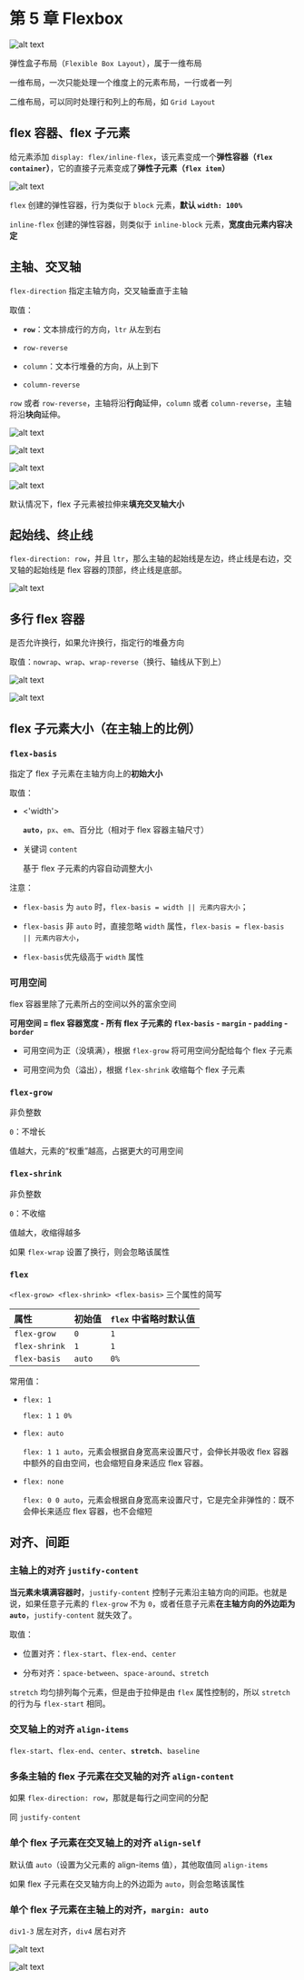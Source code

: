 # 第 5 章 Flexbox

![alt text](https://github.com/yaoshaohua/markdowndocs/blob/main/assets/css/5-0-0.png?raw=true)

弹性盒子布局（`Flexible Box Layout`），属于一维布局

一维布局，一次只能处理一个维度上的元素布局，一行或者一列

二维布局，可以同时处理行和列上的布局，如 `Grid Layout`

## flex 容器、flex 子元素

给元素添加 `display: flex/inline-flex`，该元素变成一个**弹性容器（`flex container`）**，它的直接子元素变成了**弹性子元素（`flex item`）**

![alt text](https://github.com/yaoshaohua/markdowndocs/blob/main/assets/css/5-1-1.png?raw=true)

`flex` 创建的弹性容器，行为类似于 `block` 元素，**默认 `width: 100%`**

`inline-flex` 创建的弹性容器，则类似于 `inline-block` 元素，**宽度由元素内容决定**

## 主轴、交叉轴

`flex-direction` 指定主轴方向，交叉轴垂直于主轴

取值：

- **`row`**：文本排成行的方向，`ltr` 从左到右

- `row-reverse`

- `column`：文本行堆叠的方向，从上到下

- `column-reverse`

`row` 或者 `row-reverse`，主轴将沿**行向**延伸，`column` 或者 `column-reverse`，主轴将沿**块向**延伸。

![alt text](https://developer.mozilla.org/zh-CN/docs/Web/CSS/CSS_flexible_box_layout/Basic_concepts_of_flexbox/basics1.svg)

![alt text](https://developer.mozilla.org/zh-CN/docs/Web/CSS/CSS_flexible_box_layout/Basic_concepts_of_flexbox/basics3.svg)

![alt text](https://developer.mozilla.org/zh-CN/docs/Web/CSS/CSS_flexible_box_layout/Basic_concepts_of_flexbox/basics2.svg)

![alt text](https://developer.mozilla.org/zh-CN/docs/Web/CSS/CSS_flexible_box_layout/Basic_concepts_of_flexbox/basics4.svg)

默认情况下，flex 子元素被拉伸来**填充交叉轴大小**

## 起始线、终止线

`flex-direction: row`，并且 `ltr`，那么主轴的起始线是左边，终止线是右边，交叉轴的起始线是 flex 容器的顶部，终止线是底部。

![alt text](https://developer.mozilla.org/zh-CN/docs/Web/CSS/CSS_flexible_box_layout/Basic_concepts_of_flexbox/basics5.svg)

## 多行 flex 容器

是否允许换行，如果允许换行，指定行的堆叠方向

取值：`nowrap`、`wrap`、`wrap-reverse`（换行、轴线从下到上）

![alt text](https://github.com/yaoshaohua/markdowndocs/blob/main/assets/css/5-4-1.png?raw=true)

![alt text](https://github.com/yaoshaohua/markdowndocs/blob/main/assets/css/5-4-2.png?raw=true)

## flex 子元素大小（在主轴上的比例）

### `flex-basis`

指定了 flex 子元素在主轴方向上的**初始大小**

取值：

- <'width'>

    **`auto`**，`px`、`em`、百分比（相对于 flex 容器主轴尺寸）

- 关键词 `content`

    基于 flex 子元素的内容自动调整大小

注意：

- `flex-basis` 为 `auto` 时，`flex-basis = width || 元素内容大小`；

- `flex-basis` 非 `auto` 时，直接忽略 `width` 属性，`flex-basis = flex-basis || 元素内容大小`，

- `flex-basis`优先级高于 `width` 属性

### 可用空间

flex 容器里除了元素所占的空间以外的富余空间

**可用空间 = flex 容器宽度 - 所有 flex 子元素的 `flex-basis` - `margin` - `padding` - `border`**

- 可用空间为正（没填满），根据 `flex-grow` 将可用空间分配给每个 flex 子元素

- 可用空间为负（溢出），根据 `flex-shrink` 收缩每个 flex 子元素

### `flex-grow`

非负整数

`0`：不增长

值越大，元素的“权重”越高，占据更大的可用空间

### `flex-shrink`

非负整数

`0`：不收缩

值越大，收缩得越多

如果 `flex-wrap` 设置了换行，则会忽略该属性

### `flex`

`<flex-grow> <flex-shrink> <flex-basis>` 三个属性的简写

| 属性 | 初始值 | `flex` 中省略时默认值 |
| :-----| :----| :---- |
| `flex-grow` | `0` | `1` |
| `flex-shrink` | `1` | `1` |
| `flex-basis` | `auto` | `0%`|

常用值：

- `flex: 1`

  `flex: 1 1 0%`

- `flex: auto`

  `flex: 1 1 auto`，元素会根据自身宽高来设置尺寸，会伸长并吸收 flex 容器中额外的自由空间，也会缩短自身来适应 flex 容器。

- `flex: none`

   `flex: 0 0 auto`，元素会根据自身宽高来设置尺寸，它是完全非弹性的：既不会伸长来适应 flex 容器，也不会缩短

## 对齐、间距

### 主轴上的对齐 `justify-content`

**当元素未填满容器时**，`justify-content` 控制子元素沿主轴方向的间距。也就是说，如果任意子元素的 `flex-grow` 不为 `0`，或者任意子元素**在主轴方向的外边距为`auto`**，`justify-content` 就失效了。

取值：

- 位置对齐：`flex-start`、`flex-end`、`center`

- 分布对齐：`space-between`、`space-around`、`stretch`

`stretch` 均匀排列每个元素，但是由于拉伸是由 `flex` 属性控制的，所以 `stretch` 的行为与 `flex-start` 相同。

### 交叉轴上的对齐 `align-items`

`flex-start`、`flex-end`、`center`、**`stretch`**、`baseline`

### 多条主轴的 flex 子元素在交叉轴的对齐 `align-content`

如果 `flex-direction: row`，那就是每行之间空间的分配

同 `justify-content`

### 单个 flex 子元素在交叉轴上的对齐 `align-self`

默认值 `auto`（设置为父元素的 align-items 值），其他取值同 `align-items`

如果 flex 子元素在交叉轴方向上的外边距为 `auto`，则会忽略该属性

### 单个 flex 子元素在主轴上的对齐，`margin: auto`

`div1-3` 居左对齐，`div4` 居右对齐  

![alt text](https://github.com/yaoshaohua/markdowndocs/blob/main/assets/css/5-1-4.png?raw=true)

![alt text](https://github.com/yaoshaohua/markdowndocs/blob/main/assets/css/5-1-5.png?raw=true)
